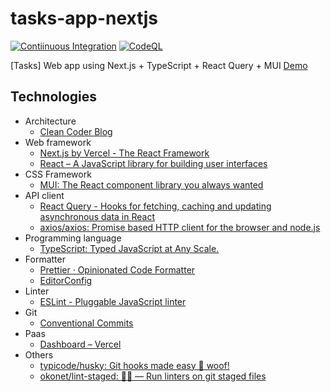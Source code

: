 # tasks-app-nextjs

[![Contiinuous Integration](https://github.com/macchiitaka/tasks-app-nextjs/actions/workflows/test.yml/badge.svg)](https://github.com/macchiitaka/tasks-app-nextjs/actions/workflows/test.yml)
[![CodeQL](https://github.com/macchiitaka/tasks-app-nextjs/actions/workflows/codeql-analysis.yml/badge.svg)](https://github.com/macchiitaka/tasks-app-nextjs/actions/workflows/codeql-analysis.yml)

[Tasks] Web app using Next.js + TypeScript + React Query + MUI
[Demo](https://tasks-app-nextjs.vercel.app/)

## Technologies

- Architecture
  - [Clean Coder Blog](https://blog.cleancoder.com/uncle-bob/2012/08/13/the-clean-architecture.html)
- Web framework
  - [Next.js by Vercel - The React Framework](https://nextjs.org/)
  - [React – A JavaScript library for building user interfaces](https://reactjs.org/)
- CSS Framework
  - [MUI: The React component library you always wanted](https://mui.com/)
- API client
  - [React Query - Hooks for fetching, caching and updating asynchronous data in React](https://react-query.tanstack.com/)
  - [axios/axios: Promise based HTTP client for the browser and node.js](https://github.com/axios/axios)
- Programming language
  - [TypeScript: Typed JavaScript at Any Scale.](https://www.typescriptlang.org/)
- Formatter
  - [Prettier · Opinionated Code Formatter](https://prettier.io/)
  - [EditorConfig](https://editorconfig.org/)
- Linter
  - [ESLint - Pluggable JavaScript linter](https://eslint.org/)
- Git
  - [Conventional Commits](https://www.conventionalcommits.org/ja/v1.0.0/)
- Paas
  - [Dashboard – Vercel](https://vercel.com/dashboard)
- Others
  - [typicode/husky: Git hooks made easy 🐶 woof!](https://github.com/typicode/husky)
  - [okonet/lint-staged: 🚫💩 — Run linters on git staged files](https://github.com/okonet/lint-staged)
